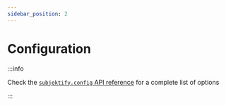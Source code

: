 ```yaml
---
sidebar_position: 2
---
```


# Configuration


:::info

Check the [`subjektify.config` API reference](/docs/reference/subjektify/config) for a complete list of options

:::